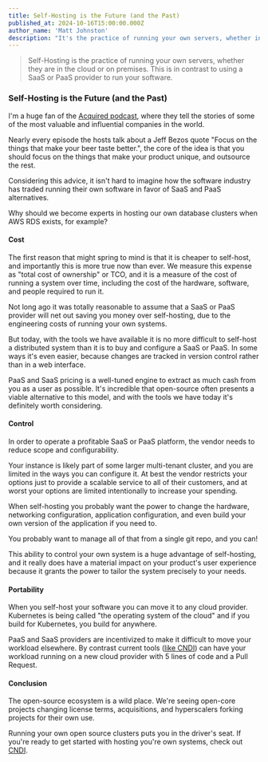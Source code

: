 ```yaml
---
title: Self-Hosting is the Future (and the Past)
published_at: 2024-10-16T15:00:00.000Z
author_name: 'Matt Johnston'
description: "It's the practice of running your own servers, whether in the cloud or on-prem."
---
```


> Self-Hosting is the practice of running your own servers, whether they are in
> the cloud or on premises. This is in contrast to using a SaaS or PaaS provider
> to run your software.

### Self-Hosting is the Future (and the Past)

I'm a huge fan of the [Acquired podcast](https://acquired.fm), where they tell
the stories of some of the most valuable and influential companies in the world.

Nearly every episode the hosts talk about a Jeff Bezos quote "Focus on the
things that make your beer taste better.", the core of the idea is that you
should focus on the things that make your product unique, and outsource the
rest.

Considering this advice, it isn't hard to imagine how the software industry has
traded running their own software in favor of SaaS and PaaS alternatives.

Why should we become experts in hosting our own database clusters when AWS RDS
exists, for example?

#### Cost

The first reason that might spring to mind is that it is cheaper to self-host,
and importantly this is more true now than ever. We measure this expense as
"total cost of ownership" or TCO, and it is a measure of the cost of running a
system over time, including the cost of the hardware, software, and people
required to run it.

Not long ago it was totally reasonable to assume that a SaaS or PaaS provider
will net out saving you money over self-hosting, due to the engineering costs of
running your own systems.

But today, with the tools we have available it is no more difficult to self-host
a distributed system than it is to buy and configure a SaaS or PaaS. In some
ways it's even easier, because changes are tracked in version control rather
than in a web interface.

PaaS and SaaS pricing is a well-tuned engine to extract as much cash from you as
a user as possible. It's incredible that open-source often presents a viable
alternative to this model, and with the tools we have today it's definitely
worth considering.

#### Control

In order to operate a profitable SaaS or PaaS platform, the vendor needs to
reduce scope and configurability.

Your instance is likely part of some larger multi-tenant cluster, and you are
limited in the ways you can configure it. At best the vendor restricts your
options just to provide a scalable service to all of their customers, and at
worst your options are limited intentionally to increase your spending.

When self-hosting you probably want the power to change the hardware, networking
configuration, application configuration, and even build your own version of the
application if you need to.

You probably want to manage all of that from a single git repo, and you can!

This ability to control your own system is a huge advantage of self-hosting, and
it really does have a material impact on your product's user experience because
it grants the power to tailor the system precisely to your needs.

#### Portability

When you self-host your software you can move it to any cloud provider.
Kubernetes is being called "the operating system of the cloud" and if you build
for Kubernetes, you build for anywhere.

PaaS and SaaS providers are incentivized to make it difficult to move your
workload elsewhere. By contrast current tools
([like CNDI](https://cndi.run/gh?utm_content=blog_self-host_cndi_link&utm_campaign=self-host_blog&utm_source=https://cndi.dev/blog/self-host&medium=blog&utm_id=8060))
can have your workload running on a new cloud provider with 5 lines of code and
a Pull Request.

#### Conclusion

The open-source ecosystem is a wild place. We're seeing open-core projects
changing license terms, acquisitions, and hyperscalers forking projects for
their own use.

Running your own open source clusters puts you in the driver's seat. If you're
ready to get started with hosting you're own systems, check out
[CNDI](https://cndi.run/gh?utm_content=blog_self-host_cndi_link&utm_campaign=self-host_blog&utm_source=https://cndi.dev/blog/self-host&medium=blog&utm_id=8060).
